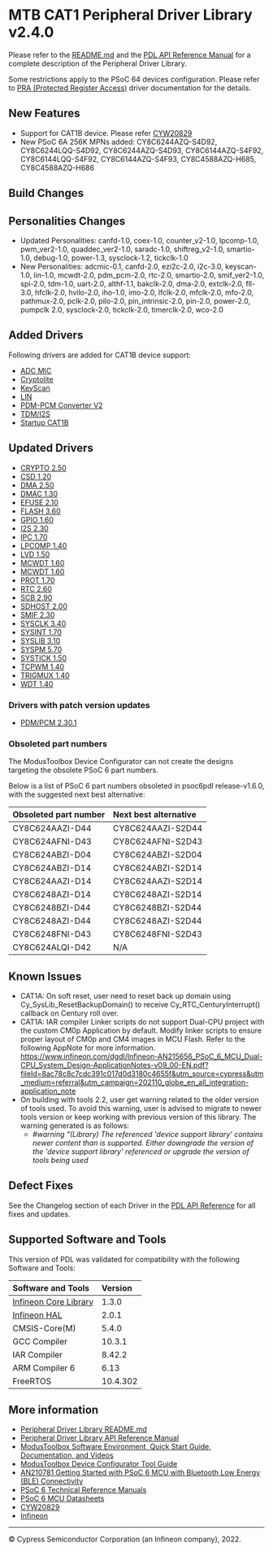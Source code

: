 # MTB CAT1 Peripheral Driver Library v2.4.0

Please refer to the [README.md](./README.md) and the
[PDL API Reference Manual](https://infineon.github.io/mtb-pdl-cat1/pdl_api_reference_manual/html/index.html)
for a complete description of the Peripheral Driver Library.

Some restrictions apply to the PSoC 64 devices configuration. Please refer to [PRA (Protected Register Access)](https://infineon.github.io/mtb-pdl-cat1/pdl_api_reference_manual/html/group__group__pra.html) driver documentation for the details.

## New Features

* Support for CAT1B device. Please refer [CYW20829](https://www.infineon.com/cms/en/product/promopages/airoc20829)
* New PSoC 6A 256K MPNs added: CY8C6244AZQ-S4D92, CY8C6244LQQ-S4D92, CY8C6244AZQ-S4D93, CY8C6144AZQ-S4F92, CY8C6144LQQ-S4F92, CY8C6144AZQ-S4F93, CY8C4588AZQ-H685, CY8C4588AZQ-H686

## Build Changes

## Personalities Changes

* Updated Personalities: canfd-1.0, coex-1.0, counter_v2-1.0, lpcomp-1.0, pwm_ver2-1.0, quaddec_ver2-1.0, saradc-1.0, shiftreg_v2-1.0, smartio-1.0, debug-1.0, power-1.3, sysclock-1.2, tickclk-1.0
* New Personalities: adcmic-0.1, canfd-2.0, ezi2c-2.0, i2c-3.0, keyscan-1.0, lin-1.0, mcwdt-2.0, pdm_pcm-2.0, rtc-2.0, smartio-2.0, smif_ver2-1.0, spi-2.0, tdm-1.0, uart-2.0, althf-1.1, bakclk-2.0, dma-2.0, extclk-2.0, fll-3.0, hfclk-2.0, hvilo-2.0, iho-1.0, imo-2.0, lfclk-2.0, mfclk-2.0, mfo-2.0, pathmux-2.0, pclk-2.0, pilo-2.0, pin_intrinsic-2.0, pin-2.0, power-2.0, pumpclk 2.0, sysclock-2.0, tickclk-2.0, timerclk-2.0, wco-2.0

## Added Drivers

Following drivers are added for CAT1B device support:
* [ADC MIC](https://infineon.github.io/mtb-pdl-cat1/pdl_api_reference_manual/html/group__group__adcmic.html)
* [Cryptolite](https://infineon.github.io/mtb-pdl-cat1/pdl_api_reference_manual/html/group__group__cryptolite.html)
* [KeyScan](https://infineon.github.io/mtb-pdl-cat1/pdl_api_reference_manual/html/group__group__keyscan.html)
* [LIN](https://infineon.github.io/mtb-pdl-cat1/pdl_api_reference_manual/html/group__group__lin.html)
* [PDM-PCM Converter V2](https://infineon.github.io/mtb-pdl-cat1/pdl_api_reference_manual/html/group__group__pdm__pcm__v2.html)
* [TDM/I2S](https://infineon.github.io/mtb-pdl-cat1/pdl_api_reference_manual/html/group__group__tdm.html)
* [Startup CAT1B](https://infineon.github.io/mtb-pdl-cat1/pdl_api_reference_manual/html/group__group__system__config__cm33.html)


## Updated Drivers

* [CRYPTO 2.50](https://infineon.github.io/mtb-pdl-cat1/pdl_api_reference_manual/html/group__group__crypto.html)
* [CSD 1.20](https://infineon.github.io/mtb-pdl-cat1/pdl_api_reference_manual/html/group__group__csd.html)
* [DMA 2.50](https://infineon.github.io/mtb-pdl-cat1/pdl_api_reference_manual/html/group__group__dma.html)
* [DMAC 1.30](https://infineon.github.io/mtb-pdl-cat1/pdl_api_reference_manual/html/group__group__dmac.html)
* [EFUSE 2.10](https://infineon.github.io/mtb-pdl-cat1/pdl_api_reference_manual/html/group__group__efuse.html)
* [FLASH 3.60](https://infineon.github.io/mtb-pdl-cat1/pdl_api_reference_manual/html/group__group__flash.html)
* [GPIO 1.60](https://infineon.github.io/mtb-pdl-cat1/pdl_api_reference_manual/html/group__group__gpio.html)
* [I2S 2.30](https://infineon.github.io/mtb-pdl-cat1/pdl_api_reference_manual/html/group__group__i2s.html)
* [IPC 1.70](https://infineon.github.io/mtb-pdl-cat1/pdl_api_reference_manual/html/group__group__ipc.html)
* [LPCOMP 1.40](https://infineon.github.io/mtb-pdl-cat1/pdl_api_reference_manual/html/group__group__lpcomp.html)
* [LVD 1.50](https://infineon.github.io/mtb-pdl-cat1/pdl_api_reference_manual/html/group__group__lvd.html)
* [MCWDT 1.60](https://infineon.github.io/mtb-pdl-cat1/pdl_api_reference_manual/html/group__group__mcwdt.html)
* [MCWDT 1.60](https://infineon.github.io/mtb-pdl-cat1/pdl_api_reference_manual/html/group__group__mcwdt.html)
* [PROT 1.70](https://infineon.github.io/mtb-pdl-cat1/pdl_api_reference_manual/html/group__group__prot.html)
* [RTC 2.60](https://infineon.github.io/mtb-pdl-cat1/pdl_api_reference_manual/html/group__group__rtc.html)
* [SCB 2.90](https://infineon.github.io/mtb-pdl-cat1/pdl_api_reference_manual/html/group__group__scb.html)
* [SDHOST 2.00](https://infineon.github.io/mtb-pdl-cat1/pdl_api_reference_manual/html/group__group__sd__host.html)
* [SMIF 2.30](https://infineon.github.io/mtb-pdl-cat1/pdl_api_reference_manual/html/group__group__smif.html)
* [SYSCLK 3.40](https://cypresssemiconductorco.github.io/mtb-pdl-cat1/pdl_api_reference_manual/html/group__group__sysclk.html)
* [SYSINT 1.70](https://infineon.github.io/mtb-pdl-cat1/pdl_api_reference_manual/html/group__group__sysint.html)
* [SYSLIB 3.10](https://infineon.github.io/mtb-pdl-cat1/pdl_api_reference_manual/html/group__group__syslib.html)
* [SYSPM 5.70](https://infineon.github.io/mtb-pdl-cat1/pdl_api_reference_manual/html/group__group__syspm.html)
* [SYSTICK 1.50](https://infineon.github.io/mtb-pdl-cat1/pdl_api_reference_manual/html/group__group__arm__system__timer.html)
* [TCPWM 1.40](https://infineon.github.io/mtb-pdl-cat1/pdl_api_reference_manual/html/group__group__tcpwm.html)
* [TRIGMUX 1.40](https://infineon.github.io/mtb-pdl-cat1/pdl_api_reference_manual/html/group__group__trigmux.html)
* [WDT 1.40](https://infineon.github.io/mtb-pdl-cat1/pdl_api_reference_manual/html/group__group__wdt.html)


### Drivers with patch version updates

* [PDM/PCM 2.30.1](https://infineon.github.io/mtb-pdl-cat1/pdl_api_reference_manual/html/group__group__pdm__pcm.html)

### Obsoleted part numbers

The ModusToolbox Device Configurator can not create the designs targeting the obsolete PSoC 6 part numbers.

Below is a list of PSoC 6 part numbers obsoleted in psoc6pdl release-v1.6.0, with the suggested next best alternative:

| Obsoleted part number | Next best alternative |
| :---                  | :----                 |
| CY8C624AAZI-D44       | CY8C624AAZI-S2D44     |
| CY8C624AFNI-D43       | CY8C624AFNI-S2D43     |
| CY8C624ABZI-D04       | CY8C624ABZI-S2D04     |
| CY8C624ABZI-D14       | CY8C624ABZI-S2D14     |
| CY8C624AAZI-D14       | CY8C624AAZI-S2D14     |
| CY8C6248AZI-D14       | CY8C6248AZI-S2D14     |
| CY8C6248BZI-D44       | CY8C6248BZI-S2D44     |
| CY8C6248AZI-D44       | CY8C6248AZI-S2D44     |
| CY8C6248FNI-D43       | CY8C6248FNI-S2D43     |
| CY8C624ALQI-D42       | N/A                   |

## Known Issues
* CAT1A: On soft reset, user need to reset back up domain using Cy_SysLib_ResetBackupDomain() to receive Cy_RTC_CenturyInterrupt() callback on Century roll over.
* CAT1A: IAR compiler Linker scripts do not support Dual-CPU project with the custom CM0p Application by default. Modify linker scripts to ensure proper layout of CM0p and CM4 images in MCU Flash. Refer to the following AppNote for more information. https://www.infineon.com/dgdl/Infineon-AN215656_PSoC_6_MCU_Dual-CPU_System_Design-ApplicationNotes-v09_00-EN.pdf?fileId=8ac78c8c7cdc391c017d0d3180c4655f&utm_source=cypress&utm_medium=referral&utm_campaign=202110_globe_en_all_integration-application_note
* On building with tools 2.2, user get warning related to the older version of tools used. To avoid this warning, user is advised to migrate to newer tools version or keep working with previous version of this library.  The warning generated is as follows:
  * _#warning "(Library) The referenced 'device support library' contains newer content than is supported. Either downgrade the version of the 'device support library' referenced or upgrade the version of tools being used_


## Defect Fixes

See the Changelog section of each Driver in the [PDL API Reference](https://infineon.github.io/mtb-pdl-cat1/pdl_api_reference_manual/html/modules.html) for all fixes and updates.

## Supported Software and Tools

This version of PDL was validated for compatibility with the following Software and Tools:

| Software and Tools                                                            | Version      |
| :---                                                                          | :----        |
| [Infineon Core Library](https://github.com/Infineon/core-lib)                 | 1.3.0        |
| [Infineon HAL](https://github.com/Infineon/mtb-hal-cat1)                      | 2.0.1        |
| CMSIS-Core(M)                                                                 | 5.4.0        |
| GCC Compiler                                                                  | 10.3.1       |
| IAR Compiler                                                                  | 8.42.2       |
| ARM Compiler 6                                                                | 6.13         |
| FreeRTOS                                                                      | 10.4.302     |

## More information

* [Peripheral Driver Library README.md](./README.md)
* [Peripheral Driver Library API Reference Manual](https://infineon.github.io/mtb-pdl-cat1/pdl_api_reference_manual/html/index.html)
* [ModusToolbox Software Environment, Quick Start Guide, Documentation, and Videos](https://www.infineon.com/cms/en/design-support/tools/sdk/modustoolbox-software/)
* [ModusToolbox Device Configurator Tool Guide](https://www.infineon.com/dgdl/Infineon-ModusToolbox_Device_Configurator_Guide_4-UserManual-v01_00-EN.pdf?fileId=8ac78c8c7d718a49017d99ab297631cb)
* [AN210781 Getting Started with PSoC 6 MCU with Bluetooth Low Energy (BLE) Connectivity](http://www.cypress.com/an210781)
* [PSoC 6 Technical Reference Manuals](https://edit.infineon.com/cms/en/search.html#!term=psoc6%20technical%20reference%20manual&view=downloads)
* [PSoC 6 MCU Datasheets](https://edit.infineon.com/cms/en/search.html?intc=searchkwr-return#!view=downloads&term=psoc6&doc_group=Data%20Sheet)
* [CYW20829](https://www.infineon.com/cms/en/product/promopages/airoc20829)
* [Infineon](http://www.infineon.com)

---
© Cypress Semiconductor Corporation (an Infineon company), 2022.
